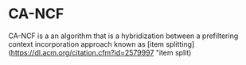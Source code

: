 # CA-NCF

CA-NCF is a an algorithm that is a hybridization between a prefiltering context incorporation approach known as [item splitting] (https://dl.acm.org/citation.cfm?id=2579997 "item split) 

